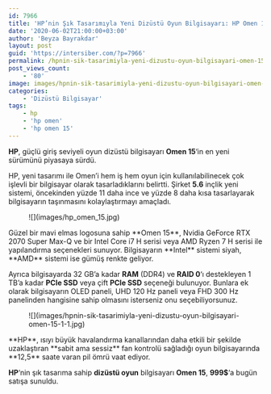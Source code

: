 ```yaml
---
id: 7966
title: 'HP’nin Şık Tasarımıyla Yeni Dizüstü Oyun Bilgisayarı: HP Omen 15'
date: '2020-06-02T21:00:00+03:00'
author: 'Beyza Bayrakdar'
layout: post
guid: 'https://intersiber.com/?p=7966'
permalink: /hpnin-sik-tasarimiyla-yeni-dizustu-oyun-bilgisayari-omen-15/
post_views_count:
    - '80'
image: images/hpnin-sik-tasarimiyla-yeni-dizustu-oyun-bilgisayari-omen-15.jpg
categories:
    - 'Dizüstü Bilgisayar'
tags:
    - hp
    - 'hp omen'
    - 'hp omen 15'
---
```


**HP**, güçlü giriş seviyeli oyun dizüstü bilgisayarı **Omen 15**‘in en yeni sürümünü piyasaya sürdü.

HP, yeni tasarımı ile Omen’i hem iş hem oyun için kullanılabilinecek çok işlevli bir bilgisayar olarak tasarladıklarını belirtti. Şirket **5.6** inçlik yeni sistemi, öncekinden yüzde 11 daha ince ve yüzde 8 daha kısa tasarlayarak bilgisayarın taşınmasını kolaylaştırmayı amaçladı.

<figure class="wp-block-image size-large">![](images/hp_omen_15.jpg)</figure>Güzel bir mavi elmas logosuna sahip **Omen 15**, Nvidia GeForce RTX 2070 Super Max-Q ve bir Intel Core i7 H serisi veya AMD Ryzen 7 H serisi ile yapılandırma seçenekleri sunuyor. Bilgisayarın **Intel** sistemi siyah, **AMD** sistemi ise gümüş renkte geliyor.

Ayrıca bilgisayarda 32 GB’a kadar **RAM** (DDR4) ve **RAID 0**‘ı destekleyen 1 TB’a kadar **PCIe SSD** veya çift **PCIe SSD** seçeneği bulunuyor. Bunlara ek olarak bilgisayarın OLED paneli, UHD 120 Hz paneli veya FHD 300 Hz panelinden hangisine sahip olmasını isterseniz onu seçebiliyorsunuz.

<figure class="wp-block-image size-large">![](images/hpnin-sik-tasarimiyla-yeni-dizustu-oyun-bilgisayari-omen-15-1-1.jpg)</figure>**HP**, ısıyı büyük havalandırma kanallarından daha etkili bir şekilde uzaklaştıran **sabit ama sessiz** fan kontrolü sağladığı oyun bilgisayarında **12,5** saate varan pil ömrü vaat ediyor.

**HP**‘nin şık tasarıma sahip **dizüstü oyun** bilgisayarı **Omen 15**, **999$**‘a bugün satışa sunuldu.
